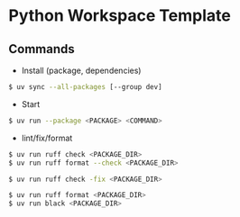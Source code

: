 # Python Workspace Template

## Commands

- Install (package, dependencies)

```bash
$ uv sync --all-packages [--group dev]
```

- Start

```bash
$ uv run --package <PACKAGE> <COMMAND>
```

- lint/fix/format

```bash
$ uv run ruff check <PACKAGE_DIR>
$ uv run ruff format --check <PACKAGE_DIR>

$ uv run ruff check -fix <PACKAGE_DIR>

$ uv run ruff format <PACKAGE_DIR>
$ uv run black <PACKAGE_DIR>
```
